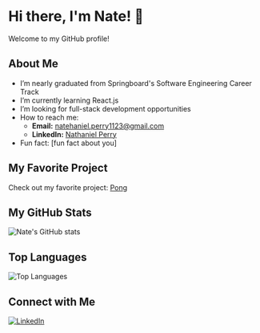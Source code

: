 # Hi there, I'm Nate! 👋

Welcome to my GitHub profile!

## About Me
- I’m nearly graduated from Springboard's Software Engineering Career Track
- I’m currently learning React.js
- I’m looking for full-stack development opportunities
- How to reach me:
    - **Email:** [natehaniel.perry1123@gmail.com](mailto:natehaniel.perry1123@gmail.com)
    - **LinkedIn:** [Nathaniel Perry](https://www.linkedin.com/in/nathaniel-perry-646bb4326)
- Fun fact: [fun fact about you]

## My Favorite Project
Check out my favorite project: [Pong](https://github.com/natep1123/Pong)

## My GitHub Stats
![Nate's GitHub stats](https://github-readme-stats.vercel.app/api?username=natep1123&show_icons=true&theme=radical)

## Top Languages
![Top Languages](https://github-readme-stats.vercel.app/api/top-langs/?username=natep1123&theme=radical&layout=compact)

## Connect with Me
[![LinkedIn](https://img.shields.io/badge/-LinkedIn-blue?style=flat&logo=LinkedIn&logoColor=white)](https://www.linkedin.com/in/nathaniel-perry-646bb4326)


